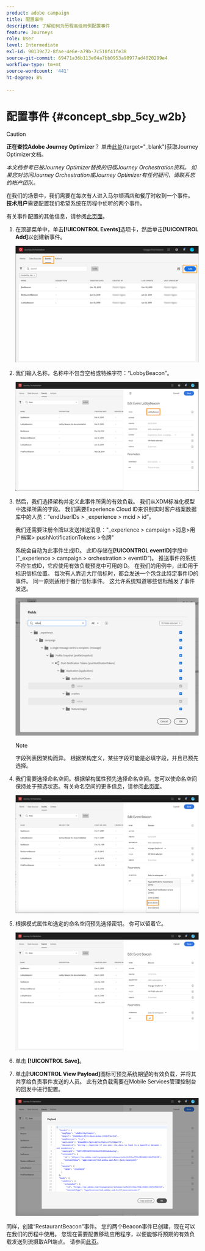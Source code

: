 ```yaml
---
product: adobe campaign
title: 配置事件
description: 了解如何为历程高级用例配置事件
feature: Journeys
role: User
level: Intermediate
exl-id: 90139c72-8fae-4e6e-a79b-7c510f41fe38
source-git-commit: 69471a36b113e04a7bb0953a90977ad4020299e4
workflow-type: tm+mt
source-wordcount: '441'
ht-degree: 8%

---
```


# 配置事件 {#concept_sbp_5cy_w2b}


>[!CAUTION]
>
>**正在查找Adobe Journey Optimizer**？ 单击[此处](https://experienceleague.adobe.com/zh-hans/docs/journey-optimizer/using/ajo-home){target="_blank"}获取Journey Optimizer文档。
>
>
>_本文档参考已被Journey Optimizer替换的旧版Journey Orchestration资料。 如果您对访问Journey Orchestration或Journey Optimizer有任何疑问，请联系您的帐户团队。_


在我们的场景中，我们需要在每次有人进入马尔顿酒店和餐厅时收到一个事件。 **技术用户**&#x200B;需要配置我们希望系统在历程中侦听的两个事件。

有关事件配置的其他信息，请参阅[此页面](../event/about-events.md)。

1. 在顶部菜单中，单击&#x200B;**[!UICONTROL Events]**&#x200B;选项卡，然后单击&#x200B;**[!UICONTROL Add]**&#x200B;以创建新事件。

   ![](../assets/journeyuc1_1.png)

1. 我们输入名称，名称中不包含空格或特殊字符：“LobbyBeacon”。

   ![](../assets/journeyuc2_1.png)

1. 然后，我们选择架构并定义此事件所需的有效负载。 我们从XDM标准化模型中选择所需的字段。 我们需要Experience Cloud ID来识别实时客户档案数据库中的人员：“endUserIDs > _experience > mcid > id”。

   我们还需要注册令牌以发送推送消息：&quot;_experience > campaign >消息>用户档案> pushNotificationTokens >令牌&quot;

   系统会自动为此事件生成ID。 此ID存储在&#x200B;**[!UICONTROL eventID]**&#x200B;字段中(“_experience > campaign > orchestration > eventID”)。 推送事件的系统不应生成ID，它应使用有效负载预览中可用的ID。 在我们的用例中，此ID用于标识信标位置。 每次有人靠近大厅信标时，都会发送一个包含此特定事件ID的事件。 同一原则适用于餐厅信标事件。 这允许系统知道哪些信标触发了事件发送。

   ![](../assets/journeyuc2_2.png)

   >[!NOTE]
   >
   >字段列表因架构而异。 根据架构定义，某些字段可能是必填字段，并且已预先选择。

1. 我们需要选择命名空间。根据架构属性预先选择命名空间。您可以使命名空间保持处于预选状态。有关命名空间的更多信息，请参阅[此页面](../event/selecting-the-namespace.md)。

   ![](../assets/journeyuc2_4.png)

1. 根据模式属性和选定的命名空间预先选择密钥。 你可以留着它。

   ![](../assets/journeyuc2_4bis.png)

1. 单击 **[!UICONTROL Save]**。

1. 单击&#x200B;**[!UICONTROL View Payload]**&#x200B;图标可预览系统期望的有效负载，并将其共享给负责事件发送的人员。  此有效负载需要在Mobile Services管理控制台的回发中进行配置。

   ![](../assets/journeyuc2_5.png)

同样，创建“RestaurantBeacon”事件。 您的两个Beacon事件已创建，现在可以在我们的历程中使用。 您现在需要配置移动应用程序，以便能够将预期的有效负载发送到流摄取API端点。 请参阅[此页](../event/additional-steps-to-send-events-to-journey-orchestration.md)。
